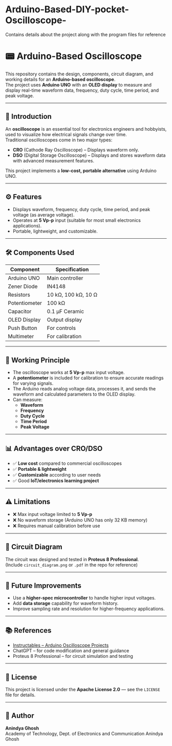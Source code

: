 # Arduino-Based-DIY-pocket-Oscilloscope-
Contains details about the project along with the program files for reference


# 📟 Arduino-Based Oscilloscope

This repository contains the design, components, circuit diagram, and working details for an **Arduino-based oscilloscope**.  
The project uses **Arduino UNO** with an **OLED display** to measure and display real-time waveform data, frequency, duty cycle, time period, and peak voltage.

---

## 📖 Introduction

An **oscilloscope** is an essential tool for electronics engineers and hobbyists, used to visualize how electrical signals change over time.  
Traditional oscilloscopes come in two major types:
- **CRO** (Cathode Ray Oscilloscope) – Displays waveform only.
- **DSO** (Digital Storage Oscilloscope) – Displays and stores waveform data with advanced measurement features.

This project implements a **low-cost, portable alternative** using Arduino UNO.

---

## ⚙️ Features

- Displays waveform, frequency, duty cycle, time period, and peak voltage (as average voltage).
- Operates at **5 Vp-p** input (suitable for most small electronics applications).
- Portable, lightweight, and customizable.

---

## 🛠 Components Used

| Component            | Specification           |
|----------------------|-------------------------|
| Arduino UNO          | Main controller         |
| Zener Diode          | IN4148                  |
| Resistors            | 10 kΩ, 100 kΩ, 10 Ω     |
| Potentiometer        | 100 kΩ                  |
| Capacitor            | 0.1 μF Ceramic          |
| OLED Display         | Output display          |
| Push Button          | For controls            |
| Multimeter           | For calibration         |

---

## 🔌 Working Principle

- The oscilloscope works at **5 Vp-p** max input voltage.
- A **potentiometer** is included for calibration to ensure accurate readings for varying signals.
- The Arduino reads analog voltage data, processes it, and sends the waveform and calculated parameters to the OLED display.
- Can measure:
  - **Waveform**
  - **Frequency**
  - **Duty Cycle**
  - **Time Period**
  - **Peak Voltage**

---

## 📊 Advantages over CRO/DSO

- ✅ **Low cost** compared to commercial oscilloscopes
- ✅ **Portable & lightweight**
- ✅ **Customizable** according to user needs
- ✅ Good **IoT/electronics learning project**

---

## ⚠️ Limitations

- ❌ Max input voltage limited to **5 Vp-p**
- ❌ No waveform storage (Arduino UNO has only 32 KB memory)
- ❌ Requires manual calibration before use

---

## 📐 Circuit Diagram

The circuit was designed and tested in **Proteus 8 Professional**.  
(Include `circuit_diagram.png` or `.pdf` in the repo for reference)

---

## 🚀 Future Improvements

- Use a **higher-spec microcontroller** to handle higher input voltages.
- Add **data storage** capability for waveform history.
- Improve sampling rate and resolution for higher-frequency applications.

---

## 📚 References

- [Instructables – Arduino Oscilloscope Projects](https://www.instructables.com/)
- ChatGPT – for code modification and general guidance
- Proteus 8 Professional – for circuit simulation and testing

---

## 📜 License

This project is licensed under the **Apache License 2.0** — see the `LICENSE` file for details.

---

## 👤 Author

**Anindya Ghosh**  
Academy of Technology, Dept. of Electronics and Communication
Anindya Ghosh

